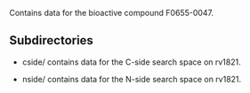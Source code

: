 Contains data for the bioactive compound F0655-0047.

## Subdirectories

- cside/ contains data for the C-side search space on rv1821.

- nside/ contains data for the N-side search space on rv1821.


